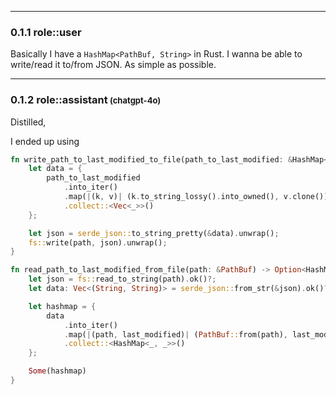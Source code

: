 


<hr class="__chatgpt_plugin">

### 0.1.1 role::user

Basically I have a `HashMap<PathBuf, String>` in Rust. I wanna be able to write/read it to/from JSON. As simple as possible.


<hr class="__chatgpt_plugin">

### 0.1.2 role::assistant<span style="font-size: small;"> (chatgpt-4o)</span>

Distilled,

I ended up using

```rust
fn write_path_to_last_modified_to_file(path_to_last_modified: &HashMap<PathBuf, String>, path: &PathBuf) {
    let data = {
        path_to_last_modified
            .into_iter()
            .map(|(k, v)| (k.to_string_lossy().into_owned(), v.clone()))
            .collect::<Vec<_>>()
    };

    let json = serde_json::to_string_pretty(&data).unwrap();
    fs::write(path, json).unwrap();
}

fn read_path_to_last_modified_from_file(path: &PathBuf) -> Option<HashMap<PathBuf, String>> {
    let json = fs::read_to_string(path).ok()?;
    let data: Vec<(String, String)> = serde_json::from_str(&json).ok()?;

    let hashmap = {
        data
            .into_iter()
            .map(|(path, last_modified)| (PathBuf::from(path), last_modified))
            .collect::<HashMap<_, _>>()
    };

    Some(hashmap)
}
```